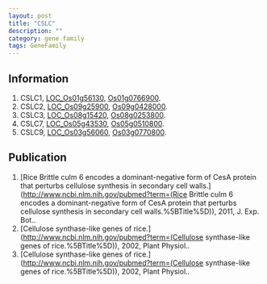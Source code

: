 ```yaml
---
layout: post
title: "CSLC"
description: ""
category: gene family
tags: GeneFamily
---
```


## Information
1. CSLC1, [LOC_Os01g56130](http://rice.plantbiology.msu.edu/cgi-bin/ORF_infopage.cgi?orf=LOC_Os01g56130), [Os01g0766900](http://rapdb.dna.affrc.go.jp/viewer/gbrowse_details/irgsp1?name=Os01g0766900).
2. CSLC2, [LOC_Os09g25900](http://rice.plantbiology.msu.edu/cgi-bin/ORF_infopage.cgi?orf=LOC_Os09g25900), [Os09g0428000](http://rapdb.dna.affrc.go.jp/viewer/gbrowse_details/irgsp1?name=Os09g0428000).
3. CSLC3, [LOC_Os08g15420](http://rice.plantbiology.msu.edu/cgi-bin/ORF_infopage.cgi?orf=LOC_Os08g15420), [Os08g0253800](http://rapdb.dna.affrc.go.jp/viewer/gbrowse_details/irgsp1?name=Os08g0253800).
4. CSLC7, [LOC_Os05g43530](http://rice.plantbiology.msu.edu/cgi-bin/ORF_infopage.cgi?orf=LOC_Os05g43530), [Os05g0510800](http://rapdb.dna.affrc.go.jp/viewer/gbrowse_details/irgsp1?name=Os05g0510800).
5. CSLC9, [LOC_Os03g56060](http://rice.plantbiology.msu.edu/cgi-bin/ORF_infopage.cgi?orf=LOC_Os03g56060), [Os03g0770800](http://rapdb.dna.affrc.go.jp/viewer/gbrowse_details/irgsp1?name=Os03g0770800).

## Publication
1. [Rice Brittle culm 6 encodes a dominant-negative form of CesA protein that perturbs cellulose synthesis in secondary cell walls.](http://www.ncbi.nlm.nih.gov/pubmed?term=(Rice Brittle culm 6 encodes a dominant-negative form of CesA protein that perturbs cellulose synthesis in secondary cell walls.%5BTitle%5D)), 2011, J. Exp. Bot..
2. [Cellulose synthase-like genes of rice.](http://www.ncbi.nlm.nih.gov/pubmed?term=(Cellulose synthase-like genes of rice.%5BTitle%5D)), 2002, Plant Physiol..
3. [Cellulose synthase-like genes of rice.](http://www.ncbi.nlm.nih.gov/pubmed?term=(Cellulose synthase-like genes of rice.%5BTitle%5D)), 2002, Plant Physiol..


